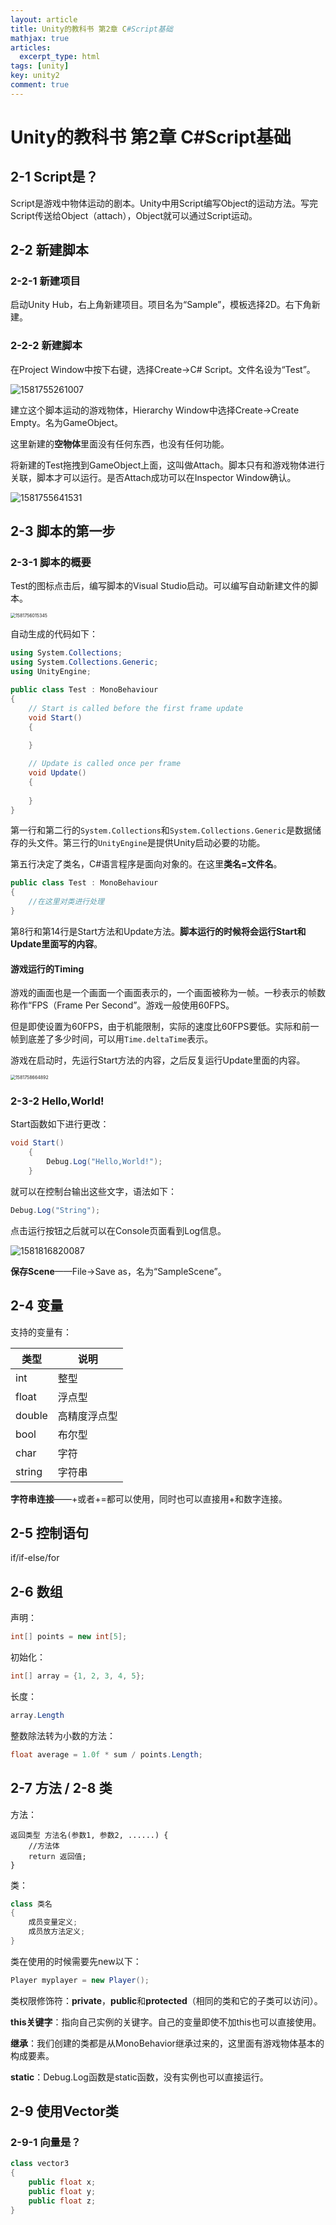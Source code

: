 ```yaml
---
layout: article
title: Unity的教科书 第2章 C#Script基础
mathjax: true
articles:
  excerpt_type: html
tags: [unity]
key: unity2
comment: true
---
```


# Unity的教科书 第2章 C#Script基础

## 2-1 Script是？

Script是游戏中物体运动的剧本。Unity中用Script编写Object的运动方法。写完Script传送给Object（attach），Object就可以通过Script运动。

## 2-2 新建脚本

### 2-2-1 新建项目

启动Unity Hub，右上角新建项目。项目名为“Sample”，模板选择2D。右下角新建。

### 2-2-2 新建脚本

在Project Window中按下右键，选择Create→C# Script。文件名设为“Test”。

![1581755261007](\src\images\1581755261007.png)

建立这个脚本运动的游戏物体，Hierarchy Window中选择Create→Create Empty。名为GameObject。

这里新建的**空物体**里面没有任何东西，也没有任何功能。

将新建的Test拖拽到GameObject上面，这叫做Attach。脚本只有和游戏物体进行关联，脚本才可以运行。是否Attach成功可以在Inspector Window确认。

![1581755641531](\src\images\1581755641531.png)

## 2-3 脚本的第一步

### 2-3-1 脚本的概要

Test的图标点击后，编写脚本的Visual Studio启动。可以编写自动新建文件的脚本。

<img src="\src\images\1581756015345.png" alt="1581756015345" style="zoom:50%;" />

自动生成的代码如下：

```c#
using System.Collections;
using System.Collections.Generic;
using UnityEngine;

public class Test : MonoBehaviour
{
    // Start is called before the first frame update
    void Start()
    {
        
    }

    // Update is called once per frame
    void Update()
    {
        
    }
}
```

第一行和第二行的`System.Collections`和`System.Collections.Generic`是数据储存的头文件。第三行的`UnityEngine`是提供Unity启动必要的功能。

第五行决定了类名，C#语言程序是面向对象的。在这里**类名=文件名**。

```c#
public class Test : MonoBehaviour
{
	//在这里对类进行处理
}
```

第8行和第14行是Start方法和Update方法。**脚本运行的时候将会运行Start和Update里面写的内容**。

#### 游戏运行的Timing

游戏的画面也是一个画面一个画面表示的，一个画面被称为一帧。一秒表示的帧数称作“FPS（Frame Per Second”。游戏一般使用60FPS。

但是即使设置为60FPS，由于机能限制，实际的速度比60FPS要低。实际和前一帧到底差了多少时间，可以用`Time.deltaTime`表示。

游戏在启动时，先运行Start方法的内容，之后反复运行Update里面的内容。

<img src="\src\images\1581758664892.png" alt="1581758664892" style="zoom:50%;" />

### 2-3-2 Hello,World!

Start函数如下进行更改：

```c#
void Start()
    {
        Debug.Log("Hello,World!");
    }
```

就可以在控制台输出这些文字，语法如下：

```c#
Debug.Log("String");
```

点击运行按钮之后就可以在Console页面看到Log信息。

![1581816820087](\src\images\1581816820087.png)

**保存Scene**——File→Save as，名为“SampleScene”。

## 2-4 变量

支持的变量有：

| 类型   | 说明         |
| ------ | ------------ |
| int    | 整型         |
| float  | 浮点型       |
| double | 高精度浮点型 |
| bool   | 布尔型       |
| char   | 字符         |
| string | 字符串       |

**字符串连接**——+或者+=都可以使用，同时也可以直接用+和数字连接。

## 2-5 控制语句

if/if-else/for

## 2-6 数组

声明：

```c#
int[] points = new int[5];
```

初始化：

```c#
int[] array = {1, 2, 3, 4, 5};
```

长度：

```c#
array.Length
```

整数除法转为小数的方法：

```c#
float average = 1.0f * sum / points.Length;
```

## 2-7 方法 / 2-8 类

方法：

```
返回类型 方法名(参数1, 参数2, ......) {
	//方法体
	return 返回值;
}
```

类：

```c#
class 类名
{
	成员变量定义;
    成员放方法定义;
}
```

类在使用的时候需要先new以下：

```c#
Player myplayer = new Player();
```

类权限修饰符：**private**，**public**和**protected**（相同的类和它的子类可以访问）。

**this关键字**：指向自己实例的关键字。自己的变量即使不加this也可以直接使用。

**继承**：我们创建的类都是从MonoBehavior继承过来的，这里面有游戏物体基本的构成要素。

**static**：Debug.Log函数是static函数，没有实例也可以直接运行。

## 2-9 使用Vector类

### 2-9-1 向量是？

```c#
class vector3
{
	public float x;
	public float y;
	public float z;
}
```



